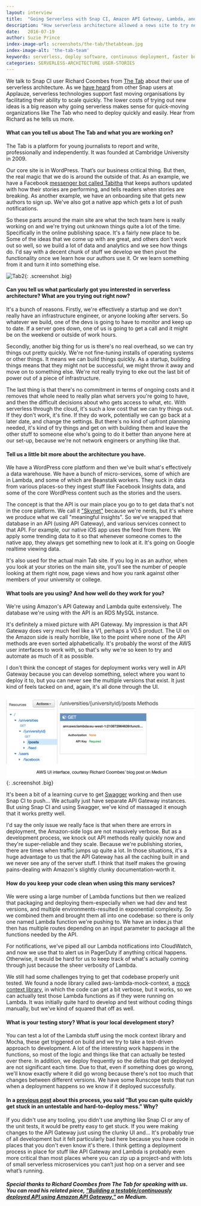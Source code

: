 ```yaml
---
layout: interview
title:  "Going Serverless with Snap CI, Amazon API Gateway, Lambda, and Swagger"
description: "How serverless architecture allowed a news site to try new things and move faster."
date:   2016-07-19
author: Suzie Prince
index-image-url: screenshots/the-tab/thetabteam.jpg
index-image-alt: 'the-tab-team'
keywords: serverless, deploy software, continuous deployment, faster builds, software deployment, the Tab
categories: SERVERLESS-ARCHITECTURE USER-STORIES
---
```


We talk to Snap CI user Richard Coombes from [The Tab](http://thetab.com/) about their use of serverless architecture. As we [have heard](https://blog.snap-ci.com/blog/2016/05/03/serverless-architecture-burst-traffic-applauze/) from other Snap users at Applauze, serverless technologies support fast moving organisations by facilitating their ability to scale quickly. The lower costs of trying out new ideas is a big reason why going serverless makes sense for quick-moving organizations like The Tab who need to deploy quickly and easily. Hear from Richard as he tells us more.


#### What can you tell us about The Tab and what you are working on?

The Tab is a platform for young journalists to report and write, professionally and independently. It was founded at Cambridge University in 2009.

Our core site is in WordPress. That’s our business critical thing. But then, the real magic that we do is around the outside of that. As an example, we have a Facebook [messenger bot called Tabitha](https://www.messenger.com/t/TheTabOfficial) that keeps authors updated with how their stories are performing, and tells readers when stories are breaking. As another example, we have an onboarding site that gets new authors to sign up. We've also got a native app which gets a lot of push notifications.

So these parts around the main site are what the tech team here is really working on and we're trying out unknown things quite a lot of the time. Specifically in the online publishing space. It's a fairly new place to be. Some of the ideas that we come up with are great, and others don't work out so well, so we build a lot of data and analytics and we see how things do. I'd say with a decent chunk of stuff we develop we then pivot the functionality once we learn how our authors use it. Or we learn something from it and turn it into something else.

![Tab2](/assets/images/screenshots/the-tab/thetabteam.png){: .screenshot .big}

#### Can you tell us what particularly got you interested in serverless architecture? What are you trying out right now?

It's a bunch of reasons. Firstly, we're effectively a startup and we don't really have an infrastructure engineer, or anyone looking after servers. So whatever we build, one of the devs is going to have to monitor and keep up to date. If a server goes down, one of us is going to get a call and it might be on the weekend or outside of work hours.

Secondly, another big thing for us is there's no real overhead, so we can try things out pretty quickly. We're not fine-tuning installs of operating systems or other things. It means we can build things quickly. As a startup, building things means that they might not be successful, we might throw it away and move on to something else. We're not really trying to eke out the last bit of power out of a piece of infrastructure.

The last thing is that there's no commitment in terms of ongoing costs and it removes that whole need to really plan what servers you're going to have, and then the difficult decisions about who gets access to what, etc. With serverless through the cloud, it's such a low cost that we can try things out. If they don't work, it's fine. If they do work, potentially we can go back at a later date, and change the settings. But there's no kind of upfront planning needed, it's kind of try things and get on with building them and leave the other stuff to someone else who's going to do it better than anyone here at our set-up, because we're not network engineers or anything like that.

#### Tell us a little bit more about the architecture you have.

We have a WordPress core platform and then we've built what's effectively a data warehouse. We have a bunch of micro-services, some of which are in Lambda, and some of which are Beanstalk workers. They suck in data from various places-so they ingest stuff like Facebook Insights data, and some of the core WordPress content such as the stories and the users.

The concept is that the API is our main place you go to to get data that's not in the core platform. We call it ["Skynet"](https://en.wikipedia.org/wiki/Skynet_(Terminator)) because we're nerds, but it's where we produce what we call "meaningful insights". So we've wrapped that database in an API (using API Gateway), and various services connect to that API. For example, our native iOS app uses the feed from there. We apply some trending data to it so that whenever someone comes to the native app, they always get something new to look at it. It's going on Google realtime viewing data.

It's also used for the actual main Tab site. If you log in as an author, when you look at your stories on the main site, you'll see the number of people looking at them right now, page views and how you rank against other members of your university or college.

#### What tools are you using? And how well do they work for you?

We're using Amazon's API Gateway and Lambda quite extensively. The database we're using with the API is an RDS MySQL instance.

It's definitely a mixed picture with API Gateway. My impression is that API Gateway does very much feel like a V1, perhaps a V0.5 product. The UI on the Amazon side is really horrible, like to the point where none of the API methods are even sorted alphabetically. It's probably the worst of the AWS user interfaces to work with, so that's why we're so keen to try and automate as much of it as possible.

I don't think the concept of stages for deployment works very well in API Gateway because you can develop something, select where you want to deploy it to, but you can never see the multiple versions that exist. It just kind of feels tacked on and, again, it's all done through the UI.

![AmazonUI](/assets/images/screenshots/the-tab/amazon-ui-with-caption-01.png){: .screenshot .big}

It's been a bit of a learning curve to get [Swagger](http://swagger.io/) working and then use Snap CI to push... We actually just have separate API Gateway instances. But using Snap CI and using Swagger, we've kind of massaged it enough that it works pretty well.

I'd say the only issue we really face is that when there are errors in deployment, the Amazon-side logs are not massively verbose. But as a development process, we knock out API methods really quickly now and they're super-reliable and they scale. Because we're publishing stories, there are times when traffic jumps up quite a lot. In those situations, it's a huge advantage to us that the API Gateway has all the caching built in and we never see any of the server stuff. I think that itself makes the growing pains-dealing with Amazon's slightly clunky documentation-worth it.

#### How do you keep your code clean when using this many services?

We were using a large number of Lambda functions but then we realized that packaging and deploying them-especially when we had dev and test versions, and multiple environments-resulted in exponential complexity. So we combined them and brought them all into one codebase: so there is only one named Lambda function we're pushing to. We have an index.js that then has multiple routes depending on an input parameter to package all the functions needed by the API.

For notifications, we've piped all our Lambda notifications into CloudWatch, and now we use that to alert us in PagerDuty if anything critical happens. Otherwise, it would be hard for us to keep track of what's actually coming through just because the sheer verbosity of Lambda.

We still had some challenges trying to get that codebase properly unit tested. We found a node library called aws-lambda-mock-context, a [mock context library](https://github.com/SamVerschueren/aws-lambda-mock-context), in which the code can get a bit verbose, but it works, so we can actually test those Lambda functions as if they were running on Lambda. It was initially quite hard to develop and test without coding things manually, but we've kind of squared that off as well.

#### What is your testing story?  What is your local development story?

You can test a lot of the Lambda stuff using the mock context library and Mocha, these get triggered on build and we try to take a test-driven approach to development. A lot of the interesting work happens in the functions, so most of the logic and things like that can actually be tested over there. In addition, we deploy frequently so the deltas that get deployed are not significant each time. Due to that, even if something does go wrong, we'll know exactly where it did go wrong because there's not too much that changes between different versions. We have some Runscope tests that run when a deployment happens so we know if it deployed successfully.

#### In a [previous post](https://medium.com/@coomberc/building-a-testable-continuously-deployed-api-using-amazon-api-gateway-3654addd5a0e#.9n1cav9jn) about this process, you said “But you can quite quickly get stuck in an untestable and hard-to-deploy mess.” Why?

If you didn't use any tooling, you didn't use anything like Snap CI or any of the unit tests, it would be pretty easy to get stuck. If you were making changes to the API Gateway just using the clunky UI and... It's probably true of all development but it felt particularly bad here because you have code in places that you don't even know it's there. I think getting a deployment process in place for stuff like API Gateway and Lambda is probably even more critical than most places where you can zip up a project-and with lots of small serverless microservices you can’t just hop on a server and see what’s running.

##### Special thanks to Richard Coombes from The Tab for speaking with us. You can read his related piece, ["Building a testable/continuously deployed API using Amazon API Gateway,"](https://medium.com/@coomberc/building-a-testable-continuously-deployed-api-using-amazon-api-gateway-3654addd5a0e#.9n1cav9jn) on Medium.
